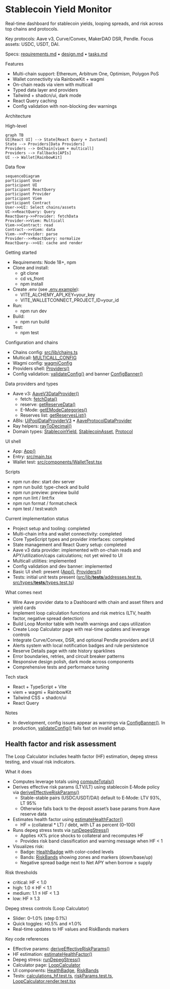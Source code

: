 # Stablecoin Yield Monitor

Real-time dashboard for stablecoin yields, looping spreads, and risk across top chains and protocols.

Key protocols: Aave v3, Curve/Convex, MakerDAO DSR, Pendle. Focus assets: USDC, USDT, DAI.

Specs: [requirements.md](.kiro/specs/stablecoin-yield-monitor/requirements.md) • [design.md](.kiro/specs/stablecoin-yield-monitor/design.md) • [tasks.md](.kiro/specs/stablecoin-yield-monitor/tasks.md)

Features
- Multi-chain support: Ethereum, Arbitrum One, Optimism, Polygon PoS
- Wallet connectivity via RainbowKit + wagmi
- On-chain reads via viem with multicall
- Typed data layer and providers
- Tailwind + shadcn/ui, dark mode
- React Query caching
- Config validation with non-blocking dev warnings

Architecture

High-level
```mermaid
graph TB
UI[React UI] --> State[React Query + Zustand]
State --> Providers[Data Providers]
Providers --> OnChain[viem + multicall]
Providers --> Fallbacks[APIs]
UI --> Wallet[RainbowKit]
```

Data flow
```mermaid
sequenceDiagram
participant User
participant UI
participant ReactQuery
participant Provider
participant Viem
participant Contract
User->>UI: Select chains/assets
UI->>ReactQuery: Query
ReactQuery->>Provider: fetchData
Provider->>Viem: Multicall
Viem->>Contract: read
Contract-->>Viem: data
Viem-->>Provider: parse
Provider-->>ReactQuery: normalize
ReactQuery-->>UI: cache and render
```

Getting started
- Requirements: Node 18+, npm
- Clone and install:
  - git clone <repo>
  - cd vs_front
  - npm install
- Create .env (see [.env.example](.env.example)):
  - VITE_ALCHEMY_API_KEY=your_key
  - VITE_WALLETCONNECT_PROJECT_ID=your_id
- Run:
  - npm run dev
- Build:
  - npm run build
- Test:
  - npm test

Configuration and chains
- Chains config: [src/lib/chains.ts](src/lib/chains.ts:11)
- Multicall: [MULTICALL_CONFIG](src/lib/chains.ts:100)
- Wagmi config: [wagmiConfig](src/lib/wagmi.ts:19)
- Providers shell: [Providers()](src/providers/index.tsx:27)
- Config validation: [validateConfig()](src/lib/validateConfig.ts:17) and banner [ConfigBanner()](src/components/ConfigBanner.tsx:5)

Data providers and types
- Aave v3: [AaveV3DataProvider()](src/lib/providers/aave.ts:28)
  - fetch: [fetchData()](src/lib/providers/aave.ts:64)
  - reserve: [getReserveData()](src/lib/providers/aave.ts:86)
  - E-Mode: [getEModeCategories()](src/lib/providers/aave.ts:153)
  - Reserves list: [getReservesList()](src/lib/providers/aave.ts:168)
- ABIs: [UiPoolDataProviderV3](src/lib/abis/aave.ts:4) • [AaveProtocolDataProvider](src/lib/abis/aave.ts:345)
- Ray helpers: [rayToDecimal()](src/lib/abis/aave.ts:488)
- Domain types: [StablecoinYield](src/types/domain.ts:12), [StablecoinAsset](src/types/chains.ts:2), [Protocol](src/types/chains.ts:5)

UI shell
- App: [App()](src/App.tsx:6)
- Entry: [src/main.tsx](src/main.tsx)
- Wallet test: [src/components/WalletTest.tsx](src/components/WalletTest.tsx)

Scripts
- npm run dev: start dev server
- npm run build: type-check and build
- npm run preview: preview build
- npm run lint / lint:fix
- npm run format / format:check
- npm test / test:watch

Current implementation status
- Project setup and tooling: completed
- Multi-chain infra and wallet connectivity: completed
- Core TypeScript types and provider interfaces: completed
- State management and React Query setup: completed
- Aave v3 data provider: implemented with on-chain reads and APY/utilization/caps calculations; not yet wired to UI
- Multicall utilities: implemented
- Config validation and dev banner: implemented
- Basic UI shell: present ([App()](src/App.tsx:6), [Providers()](src/providers/index.tsx:27))
- Tests: initial unit tests present ([src/lib/__tests__/addresses.test.ts](src/lib/__tests__/addresses.test.ts), [src/types/__tests__/types.test.ts](src/types/__tests__/types.test.ts))

What comes next
- Wire Aave provider data to a Dashboard with chain and asset filters and yield cards
- Implement loop calculation functions and risk metrics (LTV, health factor, negative spread detection)
- Build Loop Monitor table with health warnings and caps utilization
- Create Loop Calculator page with real-time updates and leverage controls
- Integrate Curve/Convex, DSR, and optional Pendle providers and UI
- Alerts system with local notification badges and rule persistence
- Reserve Details page with rate history sparklines
- Error boundaries, retries, and circuit breaker patterns
- Responsive design polish, dark mode across components
- Comprehensive tests and performance tuning

Tech stack
- React + TypeScript + Vite
- viem + wagmi + RainbowKit
- Tailwind CSS + shadcn/ui
- React Query

Notes
- In development, config issues appear as warnings via [ConfigBanner()](src/components/ConfigBanner.tsx:5). In production, [validateConfig()](src/lib/validateConfig.ts:17) fails fast on invalid setup.

## Health factor and risk assessment

The Loop Calculator includes health factor (HF) estimation, depeg stress testing, and visual risk indicators.

What it does
- Computes leverage totals using [computeTotals()](src/lib/leverage.ts:93)
- Derives effective risk params (LTV/LT) using stablecoin E‑Mode policy via [deriveEffectiveRiskParams()](src/hooks/useRiskParams.ts:34)
  - Stable-stable pairs (USDC/USDT/DAI) default to E‑Mode: LTV 93%, LT 95%
  - Otherwise falls back to the deposit asset’s base params from Aave reserve data
- Estimates health factor using [estimateHealthFactor()](src/lib/calculations.ts:87)
  - HF = (collateral * LT) / debt, with LT as percent (0–100)
- Runs depeg stress tests via [runDepegStress()](src/lib/calculations.ts:106)
  - Applies ±X% price shocks to collateral and recomputes HF
  - Provides risk band classification and warning message when HF &lt; 1
- Visualizes risk:
  - Badge: [HealthBadge](src/components/HealthBadge.tsx) with color-coded levels
  - Bands: [RiskBands](src/components/RiskBands.tsx) showing zones and markers (down/base/up)
  - Negative spread badge next to Net APY when borrow ≥ supply

Risk thresholds
- critical: HF &lt; 1.0
- high: 1.0 ≤ HF &lt; 1.1
- medium: 1.1 ≤ HF &lt; 1.3
- low: HF ≥ 1.3

Depeg stress controls (Loop Calculator)
- Slider: 0–1.0% (step 0.1%)
- Quick toggles: ±0.5% and ±1.0%
- Real-time updates to HF values and RiskBands markers

Key code references
- Effective params: [deriveEffectiveRiskParams()](src/hooks/useRiskParams.ts:34)
- HF estimation: [estimateHealthFactor()](src/lib/calculations.ts:87)
- Depeg stress: [runDepegStress()](src/lib/calculations.ts:106)
- Calculator page: [LoopCalculator](src/components/LoopCalculator.tsx:1)
- UI components: [HealthBadge](src/components/HealthBadge.tsx:1), [RiskBands](src/components/RiskBands.tsx:1)
- Tests: [calculations_hf.test.ts](src/lib/__tests__/calculations_hf.test.ts:1), [riskParams.test.ts](src/hooks/__tests__/riskParams.test.ts:1), [LoopCalculator.render.test.tsx](src/components/__tests__/LoopCalculator.render.test.tsx:1)
